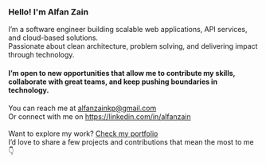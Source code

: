 ### Hello! I'm Alfan Zain

I’m a software engineer building scalable web applications, API services, and cloud-based solutions. <br/> Passionate about clean architecture, problem solving, and delivering impact through technology.

<h4>I’m open to new opportunities that allow me to contribute my skills, collaborate with great teams, and keep pushing boundaries in technology.</h4>

You can reach me at alfanzainkp@gmail.com<br/>
Or connect with me on https://linkedin.com/in/alfanzain
<br/>
<br/>
Want to explore my work? [Check my portfolio](https://s.id/alfanzainportfolio)
<br/>
I’d love to share a few projects and contributions that mean the most to me 👇
